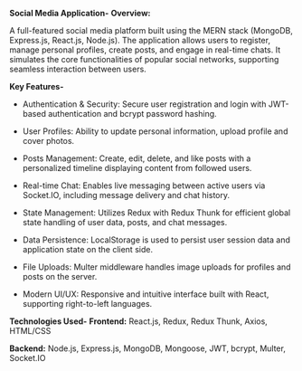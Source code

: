 **Social Media Application-**
**Overview:**

A full-featured social media platform built using the MERN stack (MongoDB, Express.js, React.js, Node.js).
The application allows users to register, manage personal profiles, create posts, and engage in real-time chats.
It simulates the core functionalities of popular social networks, supporting seamless interaction between users.



**Key Features-**

- Authentication & Security: Secure user registration and login with JWT-based authentication and bcrypt password hashing.

- User Profiles: Ability to update personal information, upload profile and cover photos.

- Posts Management: Create, edit, delete, and like posts with a personalized timeline displaying content from followed users.

- Real-time Chat: Enables live messaging between active users via Socket.IO, including message delivery and chat history.

- State Management: Utilizes Redux with Redux Thunk for efficient global state handling of user data, posts, and chat messages.

- Data Persistence: LocalStorage is used to persist user session data and application state on the client side.

- File Uploads: Multer middleware handles image uploads for profiles and posts on the server.

- Modern UI/UX: Responsive and intuitive interface built with React, supporting right-to-left languages.



**Technologies Used-**
**Frontend:**
React.js, Redux, Redux Thunk, Axios, HTML/CSS

**Backend:**
Node.js, Express.js, MongoDB, Mongoose, JWT, bcrypt, Multer, Socket.IO

